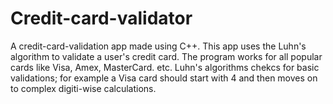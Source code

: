 # Credit-card-validator
A credit-card-validation app made using C++.
This app uses the Luhn's algorithm to validate a user's credit card. The program works for all popular cards like Visa, Amex, MasterCard. etc. Luhn's algorithms chekcs for basic validations; for example a Visa card should start with 4 and then moves on to complex digiti-wise calculations.
